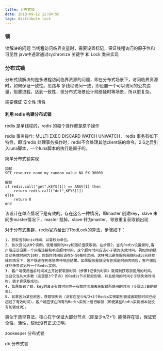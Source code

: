```yaml
---
title: 分布式锁
date: 2018-09-12 12:04:56
tags: distribute lock
---
```


### 锁
锁解决的问题
当线程访问临界变量时，需要设置标记，保证线程访问的原子性和可见性
java中通常通过sychronize 关键字 和 Lock 类来实现 


### 分布式锁
分布式锁解决的是多进程访问临界资源的问题，即在分布式场景下，访问临界资源时，如何保证一致性。思路与
多线程访问一致，即设置一个可以访问的公共边量，阻塞进程，达到一致性，但分布式场景设计网络延时等场景，所以更复杂。

需要保证
安全性
活性


#### 利用 redis 构建分布式锁

redis 是单线程的，redis 的每个操作都是原子操作

redis 事务操作: MULTI EXEC DISCARD WATCH UNWATCH，
redis 事务有如下特性，即当redis 处理事务操作时，redis不会处理其他client端的命令。2.6之后引入luna脚本，一个luna脚本的执行是原子的。

简单分布式锁实现

```
加锁
SET resource_name my_random_value NX PX 30000

解锁
if redis.call("get",KEYS[1]) == ARGV[1] then
    return redis.call("del",KEYS[1])
else
    return 0
end
```
该设计在单点情况下是有效的。存在这么一种情况，即master 创建key，slave 未同步master情况下，master 挂掉，slave 转为master，导致重复获取锁出现

对于分布式集群，redis官方给出了RedLock的算法，步骤如下：
```
1. 获取当前Unix时间，以毫秒为单位。
2. 依次尝试从N个实例，使用相同的key和随机值获取锁。在步骤2，当向Redis设置锁时,客户端应该设置一个网络连接和响应超时时间，这个超时时间应该小于锁的失效时间。例如你的锁自动失效时间为10秒，则超时时间应该在5-50毫秒之间。这样可以避免服务器端Redis已经挂掉的情况下，客户端还在死死地等待响应结果。如果服务器端没有在规定时间内响应，客户端应该尽快尝试另外一个Redis实例。
3. 客户端使用当前时间减去开始获取锁时间（步骤1记录的时间）就得到获取锁使用的时间。当且仅当从大多数（这里是3个节点）的Redis节点都取到锁，并且使用的时间小于锁失效时间时，锁才算获取成功。
4. 如果取到了锁，key的真正有效时间等于有效时间减去获取锁所使用的时间（步骤3计算的结果）。
5. 如果因为某些原因，获取锁失败（没有在至少N/2+1个Redis实例取到锁或者取锁时间已经超过了有效时间），客户端应该在所有的Redis实例上进行解锁（即便某些Redis实例根本就没有加锁成功）。
```
类似于选举算法，核心在于保证大部分节点（即至少n/2+1）能够存在锁，保证安全性，活性，貌似没有正式证明。



zookeeper 分布式锁


db 分布式锁